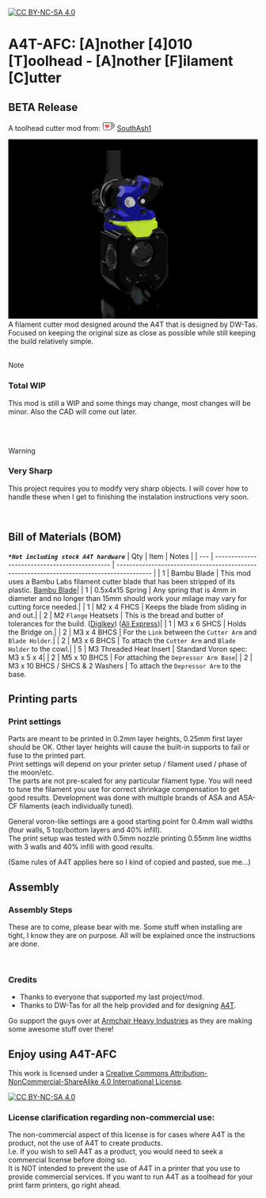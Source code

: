 [![CC BY-NC-SA 4.0][cc-by-nc-sa-shield]][cc-by-nc-sa]

# A4T-AFC: [A]nother [4]010 [T]oolhead - [A]nother [F]ilament [C]utter

## BETA Release

A toolhead cutter mod from: [![ko-fi](docs/images/Ko-fi_smol.png)](https://ko-fi.com/southash1) [SouthAsh1](https://ko-fi.com/southash1)



<img src='docs/images/main_render.png' width=800 />


<br/> 
A filament cutter mod designed around the A4T that is designed by DW-Tas. Focused on keeping the original size as close as possible while still keeping the build relatively simple. <br/><br/>



> [!NOTE] 
> ### Total WIP<br/>
> This mod is still a WIP and some things may change, most changes will be minor. Also the CAD will come out later.<br/>

<br/><br/>

> [!WARNING]
> ### Very Sharp  
> This project requires you to modify very sharp objects. I will cover how to handle these when I get to finishing the instalation instructions very soon. 

<br/>

## Bill of Materials (BOM)
***`*Not including stock A4T hardware`***
| Qty | Item                                          | Notes                        |
| --- | --------------------------------------------- | ----------------------------------------------------------------------------------------- |
| 1   | Bambu Blade                                   | This mod uses a Bambu Labs filament cutter blade that has been stripped of its plastic. <a href="https://us.store.bambulab.com/products/replacement-filament-cutter?_pos=1&_ss=r">Bambu Blade</a>|
| 1   | 0.5x4x15 Spring                               | Any spring that is 4mm in diameter and no longer than 15mm should work your milage may vary for cutting force needed.|
| 1   | M2 x 4 FHCS                                   | Keeps the blade from sliding in and out.|
| 2   | M2 `Flange` Heatsets                          | This is the bread and butter of tolerances for the build. (<a href="https://www.digikey.com/en/products/detail/tri-star-industries-inc/HM20X157C/14205393">Digikey</a>) (<a href="https://www.aliexpress.us/item/3256805733805809.html">Ali Express</a>)|
| 1   | M3 x 6 SHCS                                   | Holds the Bridge on.|
| 2   | M3 x 4 BHCS                                   | For the `Link` between the `Cutter Arm` and `Blade Holder`.|
| 2   | M3 x 6 BHCS                                   | To attach the `Cutter Arm` and `Blade Holder` to the cowl.|
| 5   | M3 Threaded Heat Insert                       | Standard Voron spec: M3 x 5 x 4|
| 2   | M5 x 10 BHCS                                  | For attaching the `Depressor Arm Base`|
| 2   | M3 x 10 BHCS / SHCS & 2 Washers               | To attach the `Depressor Arm` to the base.


## Printing parts
### Print settings
Parts are meant to be printed in 0.2mm layer heights, 0.25mm first layer should be OK. Other layer heights will cause the built-in supports to fail or fuse to the printed part.<br/>
Print settings will depend on your printer setup / filament used / phase of the moon/etc.<br/>
The parts are not pre-scaled for any particular filament type. You will need to tune the filament you use for correct shrinkage compensation to get good results. Development was done with multiple brands of ASA and ASA-CF filaments (each individually tuned).<br/>

General voron-like settings are a good starting point for 0.4mm wall widths (four walls, 5 top/bottom layers and 40% infill).<br/>
The print setup was tested with 0.5mm nozzle printing 0.55mm line widths with 3 walls and 40% infill with good results.<br/>

(Same rules of A4T applies here so I kind of copied and pasted, sue me...)


## Assembly
### Assembly Steps

These are to come, please bear with me. Some stuff when installing are tight, I know they are on purpose. All will be explained once the instructions are done.

<br>

### 

### Credits
* Thanks to everyone that supported my last project/mod.
* Thanks to DW-Tas for all the help provided and for designing <a href="https://github.com/Armchair-Heavy-Industries/A4T">A4T</a>.

Go support the guys over at <a href="https://github.com/Armchair-Heavy-Industries">Armchair Heavy Industries</a> as they are making some awesome stuff over there!


## Enjoy using A4T-AFC
This work is licensed under a
[Creative Commons Attribution-NonCommercial-ShareAlike 4.0 International License][cc-by-nc-sa].

[![CC BY-NC-SA 4.0][cc-by-nc-sa-image]][cc-by-nc-sa]

[cc-by-nc-sa]: http://creativecommons.org/licenses/by-nc-sa/4.0/
[cc-by-nc-sa-image]: https://licensebuttons.net/l/by-nc-sa/4.0/88x31.png
[cc-by-nc-sa-shield]: https://img.shields.io/badge/License-CC%20BY--NC--SA%204.0-lightgrey.svg

### License clarification regarding non-commercial use:
The non-commercial aspect of this license is for cases where A4T is the product, not the use of A4T to create products.<br/>
I.e. If you wish to sell A4T as a product, you would need to seek a commercial license before doing so. </br>
It is NOT intended to prevent the use of A4T in a printer that you use to provide commercial services. If you want to run A4T as a toolhead for your print farm printers, go right ahead.
